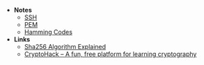 - **Notes**
	- [SSH](SSH.md)
	- [PEM](Cryptography/PEM.md)
	- [Hamming Codes](Cryptography/Hamming%20Codes.md)
- **Links**
	- [Sha256 Algorithm Explained](https://sha256algorithm.com)
	- [CryptoHack – A fun, free platform for learning cryptography](https://cryptohack.org/)